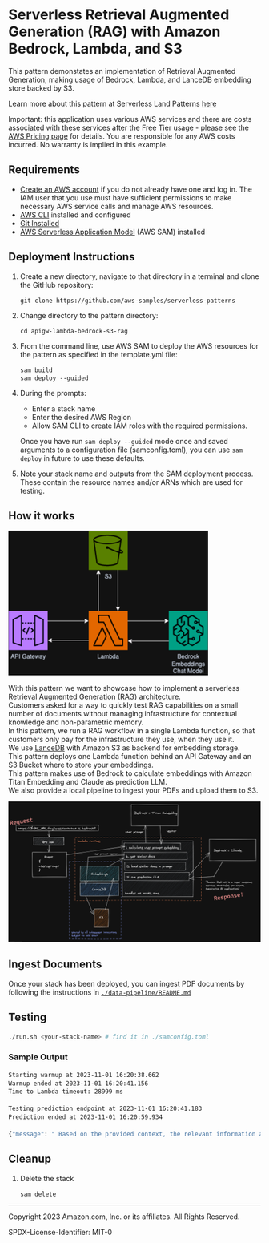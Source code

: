 # Serverless Retrieval Augmented Generation (RAG) with Amazon Bedrock, Lambda, and S3

This pattern demonstates an implementation of Retrieval Augmented Generation, making usage of Bedrock, Lambda, and LanceDB embedding store backed by S3.

Learn more about this pattern at Serverless Land Patterns [here](https://github.com/aws-samples/serverless-patterns/tree/main/apigw-lambda-bedrock-s3-rag)

Important: this application uses various AWS services and there are costs associated with these services after the Free Tier usage - please see the [AWS Pricing page](https://aws.amazon.com/pricing/) for details. You are responsible for any AWS costs incurred. No warranty is implied in this example.

## Requirements

* [Create an AWS account](https://portal.aws.amazon.com/gp/aws/developer/registration/index.html) if you do not already have one and log in. The IAM user that you use must have sufficient permissions to make necessary AWS service calls and manage AWS resources.
* [AWS CLI](https://docs.aws.amazon.com/cli/latest/userguide/install-cliv2.html) installed and configured
* [Git Installed](https://git-scm.com/book/en/v2/Getting-Started-Installing-Git)
* [AWS Serverless Application Model](https://docs.aws.amazon.com/serverless-application-model/latest/developerguide/serverless-sam-cli-install.html) (AWS SAM) installed

## Deployment Instructions

1. Create a new directory, navigate to that directory in a terminal and clone the GitHub repository:
    ``` 
    git clone https://github.com/aws-samples/serverless-patterns
    ```
1. Change directory to the pattern directory:
    ```
    cd apigw-lambda-bedrock-s3-rag
    ```
1. From the command line, use AWS SAM to deploy the AWS resources for the pattern as specified in the template.yml file:
    ```
    sam build
    sam deploy --guided
    ```
1. During the prompts:
    * Enter a stack name
    * Enter the desired AWS Region
    * Allow SAM CLI to create IAM roles with the required permissions.

    Once you have run `sam deploy --guided` mode once and saved arguments to a configuration file (samconfig.toml), you can use `sam deploy` in future to use these defaults.

1. Note your stack name and outputs from the SAM deployment process. These contain the resource names and/or ARNs which are used for testing.

## How it works
![high level diagram](./assets/ServerlessRAG.png)

With this pattern we want to showcase how to implement a serverless Retrieval Augmented Generation (RAG) architecture.  
Customers asked for a way to quickly test RAG capabilities on a small number of documents without managing infrastructure for contextual knowledge and non-parametric memory.  
In this pattern, we run a RAG workflow in a single Lambda function, so that customers only pay for the infrastructure they use, when they use it.  
We use [LanceDB](https://lancedb.com/) with Amazon S3 as backend for embedding storage.  
This pattern deploys one Lambda function behind an API Gateway and an S3 Bucket where to store your embeddings.  
This pattern makes use of Bedrock to calculate embeddings with Amazon Titan Embedding and Claude as prediction LLM.  
We also provide a local pipeline to ingest your PDFs and upload them to S3.

![Full architecture](./assets/full-architecture.png)

## Ingest Documents
Once your stack has been deployed, you can ingest PDF documents by following the instructions in [`./data-pipeline/README.md`](./data-pipeline/README.md)

## Testing

```bash
./run.sh <your-stack-name> # find it in ./samconfig.toml
```

### Sample Output
```bash
Starting warmup at 2023-11-01 16:20:38.662
Warmup ended at 2023-11-01 16:20:41.156
Time to Lambda timeout: 28999 ms

Testing prediction endpoint at 2023-11-01 16:20:41.183
Prediction ended at 2023-11-01 16:20:59.934

{"message": " Based on the provided context, the relevant information about Amazon Bedrock pricing is:\n\nWith Amazon Bedrock, you pay to run inference on any of the third-party foundation models. Pricing is based on the volume of input tokens and output tokens, and on whether you have purchased provisioned throughput for the model. For more inform tion, see the Model providers page in the Amazon Bedrock console. For each model, pricing is listed following the model version. For more information about purchasing provisioned throughput, see Provisioned throughput (p. 55).\n\nFor more information, see Amazon Bedrock Pricing.\n\nSo in summary, the Amazon Bedrock pricing model is based on the number of tokens processed during inference and whether provisioned throughput is purchased. The pricing details for each model are listed in the console."}
```
## Cleanup
 
1. Delete the stack
    ```bash
    sam delete
    ```

----
Copyright 2023 Amazon.com, Inc. or its affiliates. All Rights Reserved.

SPDX-License-Identifier: MIT-0
